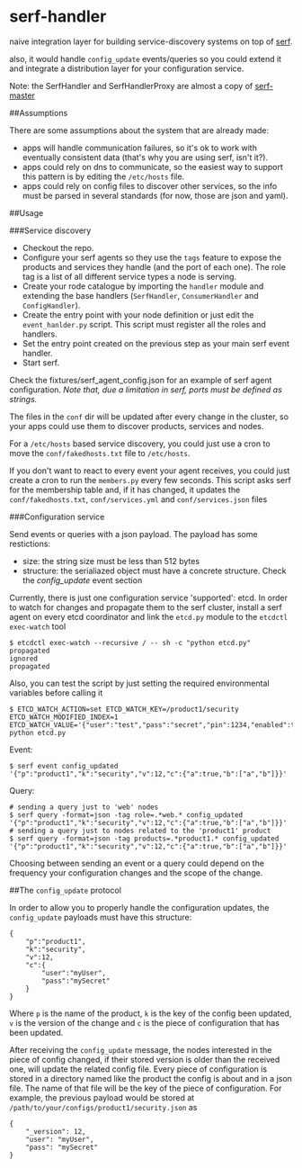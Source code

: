 serf-handler
====

naive integration layer for building service-discovery systems on top of [serf](http://serfdom.io).

also, it would handle `config_update` events/queries so you could extend it and integrate a distribution layer for your configuration service.

Note: the SerfHandler and SerfHandlerProxy are almost a copy of [serf-master](https://github.com/garethr/serf-master)

##Assumptions

There are some assumptions about the system that are already made:

- apps will handle communication failures, so it's ok to work with eventually consistent data (that's why you are using serf, isn't it?).
- apps could rely on dns to communicate, so the easiest way to support this pattern is by editing the `/etc/hosts` file.
- apps could rely on config files to discover other services, so the info must be parsed in several standards (for now, those are json and yaml).

##Usage

###Service discovery

- Checkout the repo.
- Configure your serf agents so they use the `tags` feature to expose the products and services they handle (and the port of each one). The role tag is a list of all different service types a node is serving.
- Create your rode catalogue by importing the `handler` module and extending the base handlers (`SerfHandler`, `ConsumerHandler` and `ConfigHandler`).
- Create the entry point with your node definition or just edit the `event_hanlder.py` script. This script must register all the roles and handlers.
- Set the entry point created on the previous step as your main serf event handler.
- Start serf.

Check the fixtures/serf_agent_config.json for an example of serf agent configuration. *Note that, due a limitation in serf, ports must be defined as strings.*

The files in the `conf` dir will be updated after every change in the cluster, so your apps could use them to discover products, services and nodes.

For a `/etc/hosts` based service discovery, you could just use a cron to move the `conf/fakedhosts.txt` file to `/etc/hosts`.

If you don't want to react to every event your agent receives, you could just create a cron to run the `members.py` every few seconds. This script asks serf for the membership table and, if it has changed, it updates the `conf/fakedhosts.txt`, `conf/services.yml` and `conf/services.json` files

###Configuration service

Send events or queries with a json payload. The payload has some restictions:

- size: the string size must be less than 512 bytes
- structure: the serialiazed object must have a concrete structure. Check the *config_update* event section

Currently, there is just one configuration service 'supported': etcd. In order to watch for changes and propagate them to the serf cluster, install a serf agent on every etcd coordinator and link the `etcd.py` module to the `etcdctl exec-watch` tool

```
$ etcdctl exec-watch --recursive / -- sh -c "python etcd.py"
propagated
ignored
propagated
```

Also, you can test the script by just setting the required environmental variables before calling it

```
$ ETCD_WATCH_ACTION=set ETCD_WATCH_KEY=/product1/security ETCD_WATCH_MODIFIED_INDEX=1 ETCD_WATCH_VALUE='{"user":"test","pass":"secret","pin":1234,"enabled":true}' python etcd.py
```

Event:

```
$ serf event config_updated '{"p":"product1","k":"security","v":12,"c":{"a":true,"b":["a","b"]}}'
```

Query:

```
# sending a query just to 'web' nodes
$ serf query -format=json -tag role=.*web.* config_updated '{"p":"product1","k":"security","v":12,"c":{"a":true,"b":["a","b"]}}'
# sending a query just to nodes related to the 'product1' product
$ serf query -format=json -tag products=.*product1.* config_updated '{"p":"product1","k":"security","v":12,"c":{"a":true,"b":["a","b"]}}'
```

Choosing between sending an event or a query could depend on the frequency your configuration changes and the scope of the change.

##The `config_update` protocol

In order to allow you to properly handle the configuration updates, the `config_update` payloads must have this structure:

```
{
	"p":"product1",
	"k":"security",
	"v":12,
	"c":{
		"user":"myUser",
		"pass":"mySecret"
	}
}
```

Where `p` is the name of the product, `k` is the key of the config been updated, `v` is the version of the change and `c` is the piece of configuration that has been updated.

After receiving the `config_update` message, the nodes interested in the piece of config changed, if their stored version is older than the received one, will update the related config file. Every piece of configuration is stored in a directory named like the product the config is about and in a json file. The name of that file will be the key of the piece of configuration. For example, the previous payload would be stored at `/path/to/your/configs/product1/security.json` as

```
{
    "_version": 12,
    "user": "myUser",
    "pass": "mySecret"
}
```
